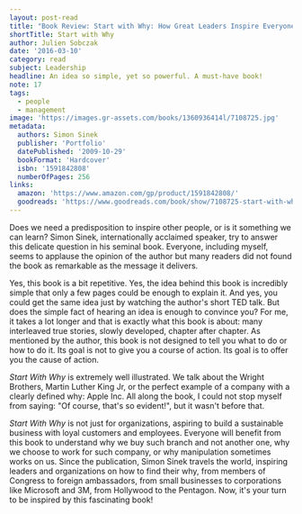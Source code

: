 ```yaml
---
layout: post-read
title: "Book Review: Start with Why: How Great Leaders Inspire Everyone to Take Action"
shortTitle: Start with Why
author: Julien Sobczak
date: '2016-03-10'
category: read
subject: Leadership
headline: An idea so simple, yet so powerful. A must-have book!
note: 17
tags:
  - people
  - management
image: 'https://images.gr-assets.com/books/1360936414l/7108725.jpg'
metadata:
  authors: Simon Sinek
  publisher: 'Portfolio'
  datePublished: '2009-10-29'
  bookFormat: 'Hardcover'
  isbn: '1591842808'
  numberOfPages: 256
links:
  amazon: 'https://www.amazon.com/gp/product/1591842808/'
  goodreads: 'https://www.goodreads.com/book/show/7108725-start-with-why'
---
```


Does we need a predisposition to inspire other people, or is it something we can learn? Simon Sinek, internationally acclaimed speaker, try to answer this delicate question in his seminal book. Everyone, including myself, seems to applause the opinion of the author but many readers did not found the book as remarkable as the message it delivers.

Yes, this book is a bit repetitive. Yes, the idea behind this book is incredibly simple that only a few pages could be enough to explain it. And yes, you could get the same idea just by watching the author's short TED talk. But does the simple fact of hearing an idea is enough to convince you? For me, it takes a lot longer and that is exactly what this book is about: many interleaved true stories, slowly developed, chapter after chapter. As mentioned by the author, this book is not designed to tell you what to do or how to do it. Its goal is not to give you a course of action. Its goal is to offer you the cause of action.

*Start With Why* is extremely well illustrated. We talk about the Wright Brothers, Martin Luther King Jr, or the perfect example of a company with a clearly defined why: Apple Inc. All along the book, I could not stop myself from saying: "Of course, that's so evident!", but it wasn't before that.

*Start With Why* is not just for organizations, aspiring to build a sustainable business with loyal customers and employees. Everyone will benefit from this book to understand why we buy such branch and not another one, why we choose to work for such company, or why manipulation sometimes works on us. Since the publication, Simon Sinek travels the world, inspiring leaders and organizations on how to find their why, from members of Congress to foreign ambassadors, from small businesses to corporations like Microsoft and 3M, from Hollywood to the Pentagon. Now, it's your turn to be inspired by this fascinating book!
